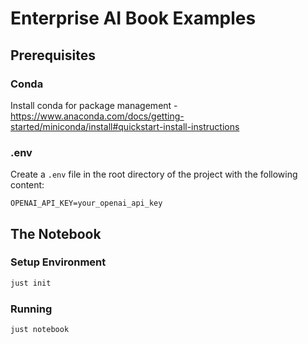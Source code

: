 # Enterprise AI Book Examples

## Prerequisites

### Conda

Install conda for package management -
<https://www.anaconda.com/docs/getting-started/miniconda/install#quickstart-install-instructions>

### .env

Create a `.env` file in the root directory of the project with the following content:

```plaintext
OPENAI_API_KEY=your_openai_api_key
```

## The Notebook

### Setup Environment

```bash
just init
```

### Running

```bash
just notebook
```
